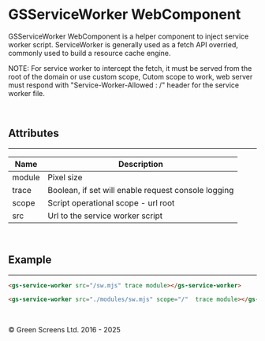 # GSServiceWorker WebComponent
 
GSServiceWorker WebComponent is a helper component to inject service worker script.
ServiceWorker is generally used as a fetch API overried, commonly used to build a resource cache engine.

NOTE: For service worker to intercept the fetch, it must be served from the root of the domain or use custom scope,
Cutom scope to work, web server must respond with "Service-Worker-Allowed : /" header for the service worker file.
          
<br>
 
## Attributes
---
 
| Name               | Description                                              |
|--------------------|----------------------------------------------------------|
| module             | Pixel size                                               |
| trace              | Boolean, if set will enable request console logging      |
| scope              | Script operational scope - url root                      |
| src                | Url to the service worker script                         |

<br>
 
## Example
---

```HTML
<gs-service-worker src="/sw.mjs" trace module></gs-service-worker>

<gs-service-worker src="./modules/sw.mjs" scope="/"  trace module></gs-service-worker>
```
 
<br>

&copy; Green Screens Ltd. 2016 - 2025
